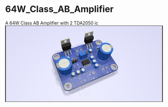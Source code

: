 # 64W_Class_AB_Amplifier
A 64W Class AB Amplifier with 2 TDA2050 ic
![alt text](https://github.com/bryanthehacker/64W_Class_AB_Amplifier/blob/main/PCB.png)
